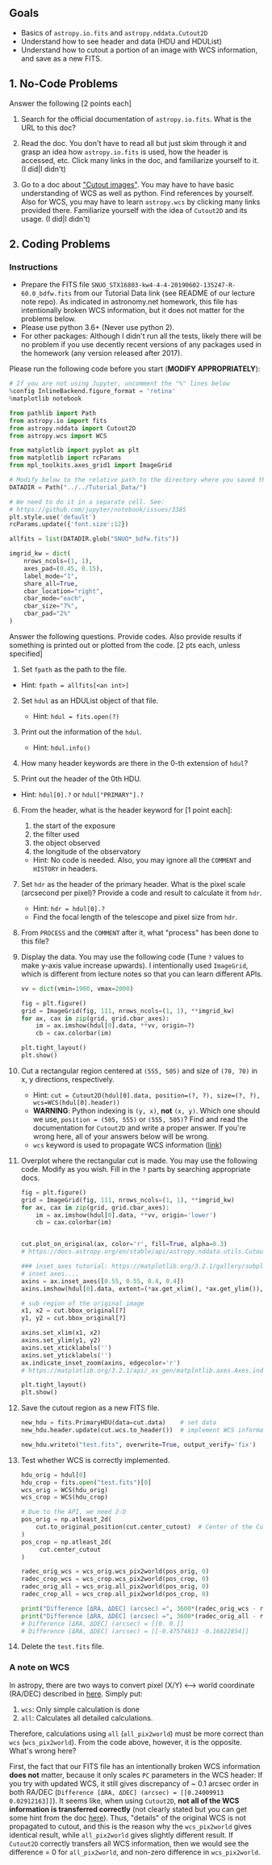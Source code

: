 ## Goals

* Basics of ``astropy.io.fits`` and ``astropy.nddata.Cutout2D``
* Understand how to see header and data (HDU and HDUList)
* Understand how to cutout a portion of an image with WCS information, and save as a new FITS.





## 1. No-Code Problems

Answer the following [2 points each]

1. Search for the official documentation of ``astropy.io.fits``. What is the URL to this doc?
2. Read the doc. You don't have to read all but just skim through it and grasp an idea how ``astropy.io.fits`` is used, how the header is accessed, etc. Click many links in the doc, and familiarize yourself to it.  (I did|I didn't)

3. Go to a doc about ["Cutout images"](https://docs.astropy.org/en/stable/nddata/utils.html#cutout-images). You may have to have basic understanding of WCS as well as python. Find references by yourself. Also for WCS, you may have to learn ``astropy.wcs`` by clicking many links provided there. Familiarize yourself with the idea of ``Cutout2D`` and its usage. (I did|I didn't)





## 2. Coding Problems

### Instructions

* Prepare the FITS file ``SNUO_STX16803-kw4-4-4-20190602-135247-R-60.0_bdfw.fits`` from our Tutorial Data link (see README of our lecture note repo). As indicated in astronomy.net homework, this file has intentionally broken WCS information, but it does not matter for the problems below.
* Please use python 3.6+ (Never use python 2). 
* For other packages: Although I didn't run all the tests, likely there will be no problem if you use decently recent versions of any packages used in the homework (any version released after 2017).



Please run the following code before you start (**MODIFY APPROPRIATELY**):

```python
# If you are not using Jupyter, uncomment the "%" lines below
%config InlineBackend.figure_format = 'retina'
%matplotlib notebook

from pathlib import Path
from astropy.io import fits
from astropy.nddata import Cutout2D
from astropy.wcs import WCS

from matplotlib import pyplot as plt
from matplotlib import rcParams
from mpl_toolkits.axes_grid1 import ImageGrid

# Modify below to the relative path to the directory where you saved the FITS file.
DATADIR = Path("../../Tutorial_Data/")

# We need to do it in a separate cell. See:
# https://github.com/jupyter/notebook/issues/3385
plt.style.use('default')
rcParams.update({'font.size':12})

allfits = list(DATADIR.glob("SNUO*_bdfw.fits"))

imgrid_kw = dict(
    nrows_ncols=(1, 1),
    axes_pad=(0.45, 0.15),
    label_mode="1",
    share_all=True,
    cbar_location="right",
    cbar_mode="each",
    cbar_size="7%",
    cbar_pad="2%"
)
```



Answer the following questions. Provide codes. Also provide results if something is printed out or plotted from the code. [2 pts each, unless specified]

1. Set ``fpath`` as the path to the file.
   
* Hint: ``fpath = allfits[<an int>]``
   
2. Set ``hdul`` as an HDUList object of that file.
   
   * Hint: ``hdul = fits.open(?)``
3. Print out the information of the ``hdul``.
   
   * Hint: ``hdul.info()``
4. How many header keywords are there in the 0-th extension of ``hdul``?
5. Print out the header of the 0th HDU.
   
* Hint: ``hdul[0].?`` or ``hdul["PRIMARY"].?``
   
6. From the header, what is the header keyword for [1 point each]:

   1. the start of the exposure
   2. the filter used
   3. the object observed
   4. the longitude of the observatory

   * Hint: No code is needed. Also, you may ignore all the ``COMMENT`` and ``HISTORY`` in headers.

7. Set ``hdr`` as the header of the primary header. What is the pixel scale (arcsecond per pixel)? Provide a code and result to calculate it from ``hdr``.
   * Hint: ``hdr = hdul[0].?``
   * Find the focal length of the telescope and pixel size from ``hdr``.
8. From ``PROCESS`` and the ``COMMENT`` after it, what "process" has been done to this file?

9. Display the data. You may use the following code (Tune ``?`` values to make y-axis value increase upwards). I intentionally used ``ImageGrid``, which is different from lecture notes so that you can learn different APIs.

   ```python
   vv = dict(vmin=1900, vmax=2000)
   
   fig = plt.figure()
   grid = ImageGrid(fig, 111, nrows_ncols=(1, 1), **imgrid_kw)
   for ax, cax in zip(grid, grid.cbar_axes):
       im = ax.imshow(hdul[0].data, **vv, origin=?)
       cb = cax.colorbar(im)
   
   plt.tight_layout()
   plt.show()
   ```

10. Cut a rectangular region centered at ``(555, 505)`` and size of ``(70, 70)`` in x, y directions, respectively.
    * Hint: ``cut = Cutout2D(hdul[0].data, position=(?, ?), size=(?, ?), wcs=WCS(hdul[0].header))``
    * **WARNING**: Python indexing is ``(y, x)``, **not** ``(x, y)``. Which one should we use, ``position = (505, 555)`` or ``(555, 505)``? Find and read the documentation for ``Cutout2D`` and write a proper answer. If you're wrong here, all of your answers below will be wrong.
    * ``wcs`` keyword is used to propagate WCS information ([link](https://docs.astropy.org/en/stable/nddata/utils.html#saving-a-2d-cutout-to-a-fits-file-with-an-updated-wcs))

11. Overplot where the rectangular cut is made. You may use the following code. Modify as you wish. Fill in the ``?`` parts by searching appropriate docs.

    ```python
    fig = plt.figure()
    grid = ImageGrid(fig, 111, nrows_ncols=(1, 1), **imgrid_kw)
    for ax, cax in zip(grid, grid.cbar_axes):
        im = ax.imshow(hdul[0].data, **vv, origin='lower')
        cb = cax.colorbar(im)
    
    
    cut.plot_on_original(ax, color='r', fill=True, alpha=0.3)
    # https://docs.astropy.org/en/stable/api/astropy.nddata.utils.Cutout2D.html#astropy.nddata.utils.Cutout2D.plot_on_original
    
    ### inset_axes tutorial: https://matplotlib.org/3.2.1/gallery/subplots_axes_and_figures/zoom_inset_axes.html
    # inset axes....
    axins = ax.inset_axes([0.55, 0.55, 0.4, 0.4])
    axins.imshow(hdul[0].data, extent=(*ax.get_xlim(), *ax.get_ylim()), **vv, origin="lower")
    
    # sub region of the original image
    x1, x2 = cut.bbox_original[?] 
    y1, y2 = cut.bbox_original[?]
    
    axins.set_xlim(x1, x2)
    axins.set_ylim(y1, y2)
    axins.set_xticklabels('')
    axins.set_yticklabels('')
    ax.indicate_inset_zoom(axins, edgecolor='r')
    # https://matplotlib.org/3.2.1/api/_as_gen/matplotlib.axes.Axes.indicate_inset.html#matplotlib.axes.Axes.indicate_inset
    
    plt.tight_layout()
    plt.show()
    ```

12. Save the cutout region as a new FITS file.

    ```python
    new_hdu = fits.PrimaryHDU(data=cut.data)    # set data
    new_hdu.header.update(cut.wcs.to_header())  # implement WCS information
    
    new_hdu.writeto("test.fits", overwrite=True, output_verify='fix')
    ```

13. Test whether WCS is correctly implemented.

    ```python
    hdu_orig = hdul[0]
    hdu_crop = fits.open("test.fits")[0]
    wcs_orig = WCS(hdu_orig)
    wcs_crop = WCS(hdu_crop)
    
    # Due to the API, we need 2-D
    pos_orig = np.atleast_2d(
        cut.to_original_position(cut.center_cutout)  # Center of the Cutout2D in the original (x, y)
    )
    pos_crop = np.atleast_2d(
         cut.center_cutout
    )
    
    radec_orig_wcs = wcs_orig.wcs_pix2world(pos_orig, 0)
    radec_crop_wcs = wcs_crop.wcs_pix2world(pos_crop, 0)
    radec_orig_all = wcs_orig.all_pix2world(pos_orig, 0)
    radec_crop_all = wcs_crop.all_pix2world(pos_crop, 0)
    
    print("Difference [ΔRA, ΔDEC] (arcsec) =", 3600*(radec_orig_wcs - radec_crop_wcs))
    print("Difference [ΔRA, ΔDEC] (arcsec) =", 3600*(radec_orig_all - radec_crop_all))
    # Difference [ΔRA, ΔDEC] (arcsec) = [[0. 0.]]
    # Difference [ΔRA, ΔDEC] (arcsec) = [[-0.47574813 -0.16822854]]
    ```

14. Delete the ``test.fits`` file.



### A note on WCS

In astropy, there are two ways to convert pixel (X/Y) ⟷ world coordinate (RA/DEC) described in [here](https://docs.astropy.org/en/stable/wcs/index.html#getting-started). Simply put:

1. ``wcs``: Only simple calculation is done
2. ``all``: Calculates all detailed calculations.

Therefore, calculations using ``all`` (``all_pix2world``) must be more correct than ``wcs`` (``wcs_pix2world``). From the code above, however, it is the opposite. What's wrong here?

First, the fact that our FITS file has an intentionally broken WCS information **does not** matter, because it only scales ``PC`` parameters in the WCS header: If you try with updated WCS, it still gives discrepancy of ~ 0.1 arcsec order in both RA/DEC (``Difference [ΔRA, ΔDEC] (arcsec) = [[0.24009913 0.02912163]]``). It seems like, when using ``Cutout2D``, **not all of the WCS information is transferred correctly** (not clearly stated but you can get some hint from the doc [here](https://docs.astropy.org/en/stable/api/astropy.nddata.utils.Cutout2D.html)). Thus, "details" of the original WCS is not propagated to cutout, and this is the reason why the ``wcs_pix2world`` gives identical result, while ``all_pix2world`` gives slightly different result. If ``Cutout2D`` correctly transfers all WCS information, then we would see the difference = 0 for ``all_pix2world``, and non-zero difference in ``wcs_pix2world``. 

